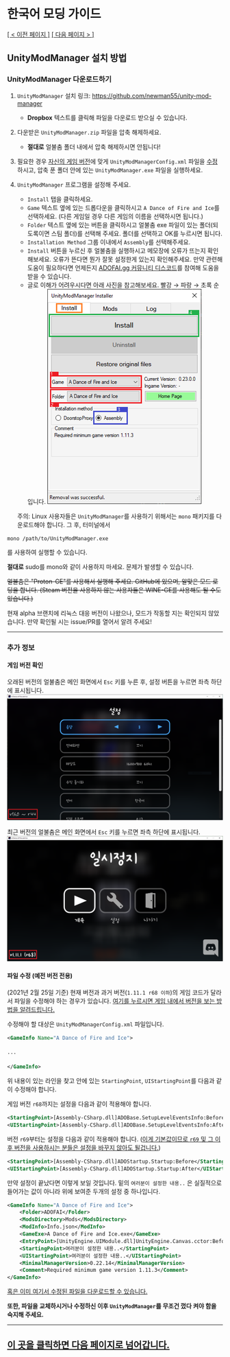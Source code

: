 # 한국어 모딩 가이드
<ins>[[ < 이전 페이지 ]](./main.md)</ins> <ins>[[ 다음 페이지 > ]](./use-2.md)</ins>

## UnityModManager 설치 방법

### UnityModManager 다운로드하기

1. `UnityModManager` 설치 링크: https://github.com/newman55/unity-mod-manager
    * **Dropbox** 텍스트를 클릭해 파일을 다운로드 받으실 수 있습니다.
2. 다운받은 `UnityModManager.zip` 파일을 압축 해제하세요.
    * **절대로** 얼불춤 폴더 내에서 압축 해제하시면 안됩니다!
3. 필요한 경우 [자신의 게임 버전](#게임-버전-확인)에 맞게 `UnityModManagerConfig.xml` 파일을 [수정](#파일-수정)하시고, 압축 푼 폴더 안에 있는 `UnityModManager.exe` 파일을 실행하세요.
4. `UnityModManager` 프로그램을 설정해 주세요.
    * `Install` 탭을 클릭하세요.
    * `Game` 텍스트 옆에 있는 드롭다운을 클릭하시고 `A Dance of Fire and Ice`를 선택하세요. (다른 게임일 경우 다른 게임의 이름을 선택하시면 됩니다.)
    * `Folder` 텍스트 옆에 있는 버튼을 클릭하시고 얼불춤 exe 파일이 있는 폴더(되도록이면 스팀 폴더)를 선택해 주세요. 폴더를 선택하고 OK를 누르시면 됩니다.
    * `Installation Method` 그룹 이내에서 `Assembly`를 선택해주세요.
    * `Install` 버튼을 누르신 후 얼불춤을 실행하시고 메모장에 오류가 뜨는지 확인해보세요. 오류가 뜬다면 뭔가 잘못 설정한게 있는지 확인해주세요. 만약 관련해 도움이 필요하다면 언제든지 [ADOFAI.gg 커뮤니티 디스코드](https://discord.gg/TKdpbUUfUa)를 참여해 도움을 받을 수 있습니다.
    * 글로 이해가 어려우시다면 아래 사진을 참고해보세요. 빨강 → 파랑 → 초록 순입니다.
    ![](./resources/use-1/image1.png)

   
   주의: Linux 사용자들은 `UnityModManager`를 사용하기 위해서는 `mono` 패키지를 다운로드해야 합니다. 그 후, 터미널에서
```shell
mono /path/to/UnityModManager.exe
```
를 사용하여 실행할 수 있습니다.

**절대로** sudo를 mono와 같이 사용하지 마세요. 문제가 발생할 수 있습니다.

~~얼불춤은 "Proton-GE"를 사용해서 실행해 주세요. GitHub에 있으며, 알맞은 모드 로딩을 합니다. (Steam 버전을 사용하지 않는 사용자들은 WINE-GE를 사용해도 될 수도 있습니다.)~~

현재 alpha 브랜치에 리눅스 대응 버전이 나왔으나, 모드가 작동할 지는 확인되지 않았습니다. 만약 확인될 시는 issue/PR를 열어서 알려 주세요!

   ---

<!-- Additonal Info -->
### 추가 정보
#### 게임 버전 확인

오래된 버전의 얼불춤은 메인 화면에서 `Esc` 키를 누른 후, 설정 버튼을 누르면 좌측 하단에 표시됩니다.
![](./resources/use-1/image2.png)

최근 버전의 얼불춤은 메인 화면에서 `Esc` 키를 누르면 좌측 하단에 표시됩니다.
![](./resources/use-1/image3.png)

#### 파일 수정 (예전 버전 전용)

(2021년 2월 25일 기준) 현재 버전과 과거 버전(`1.11.1 r68 이하`)의 게임 코드가 달라서 파일을 수정해야 하는 경우가 있습니다. [여기를 누르시면 게임 내에서 버전을 보는 방법을 알려드립니다.](#게임-버전-확인)

수정해야 할 대상은 `UnityModManagerConfig.xml` 파일입니다.
```xml
<GameInfo Name="A Dance of Fire and Ice">

...

</GameInfo>
```

위 내용이 있는 라인을 찾고 안에 있는 `StartingPoint`, `UIStartingPoint`를 다음과 같이 수정해야 합니다.

게임 버전 `r68`까지는 설정을 다음과 같이 적용해야 합니다.

```xml
<StartingPoint>[Assembly-CSharp.dll]ADOBase.SetupLevelEventsInfo:Before</StartingPoint>
<UIStartingPoint>[Assembly-CSharp.dll]ADOBase.SetupLevelEventsInfo:After</UIStartingPoint>
```

버전 `r69`부터는 설정을 다음과 같이 적용해야 합니다. (<ins>이게 기본값이므로 `r69` 및 그 이후 버전을 사용하시는 분들은 설정을 바꾸지 않아도 될겁니다.</ins>)

```xml
<StartingPoint>[Assembly-CSharp.dll]ADOStartup.Startup:Before</StartingPoint>
<UIStartingPoint>[Assembly-CSharp.dll]ADOStartup.Startup:After</UIStartingPoint>
```

만약 설정이 끝났다면 이렇게 보일 것입니다. 밑의 `여러분이 설정한 내용..` 은 실질적으로 들어가는 값이 아니라 위에 보여준 두개의 설정 중 하나입니다.
```xml
<GameInfo Name="A Dance of Fire and Ice">
    <Folder>ADOFAI</Folder>
    <ModsDirectory>Mods</ModsDirectory>
    <ModInfo>Info.json</ModInfo>
    <GameExe>A Dance of Fire and Ice.exe</GameExe>
    <EntryPoint>[UnityEngine.UIModule.dll]UnityEngine.Canvas.cctor:Before</EntryPoint>
    <StartingPoint>여러분이 설정한 내용..</StartingPoint>
    <UIStartingPoint>여러분이 설정한 내용..</UIStartingPoint>
    <MinimalManagerVersion>0.22.14</MinimalManagerVersion>
    <Comment>Required minimum game version 1.11.3</Comment>
</GameInfo> 
```

[혹은 이미 여기서 수정된 파일을 다운로드할 수 있습니다.](https://drive.google.com/file/d/1BZ6XJwMnb9KsKtLcuQ5JctRs81nw_60V/view?usp=sharing)

__**또한, 파일을 교체하시거나 수정하신 이후 `UnityModManager`를 무조건 껐다 켜야 함을 숙지해 주세요.**__

---

## [이 곳을 클릭하면 다음 페이지로 넘어갑니다.](./use-2.md)